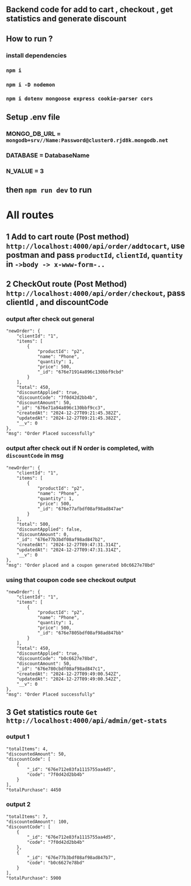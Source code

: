 ## Backend code for add to cart , checkout , get statistics and generate discount

## How to run ?
### install dependencies
### `npm i`
### `npm i -D nodemon`
### `npm i dotenv mongoose express cookie-parser cors `

## Setup .env file
### MONGO_DB_URL = `mongodb+srv//Name:Password@cluster0.rjd8k.mongodb.net`
### DATABASE = DatabaseName
### N_VALUE = 3
## then `npm run dev` to run

# All routes 

## 1 Add to cart route (Post method)  `http://localhost:4000/api/order/addtocart`, use postman and pass `productId`, `clientId`, `quantity` in `->body -> x-www-form-.. `

## 2 CheckOut route (Post Method) `http://localhost:4000/api/order/checkout`, pass clientId , and discountCode 
### output after check out general
    "newOrder": {
        "clientId": "1",
        "items": [
            {
                "productId": "p2",
                "name": "Phone",
                "quantity": 1,
                "price": 500,
                "_id": "676e71914a896c130bbf9cbd"
            }
        ],
        "total": 450,
        "discountApplied": true,
        "discountCode": "7f0d42d2bb4b",
        "discountAmount": 50,
        "_id": "676e71a94a896c130bbf9cc3",
        "createdAt": "2024-12-27T09:21:45.382Z",
        "updatedAt": "2024-12-27T09:21:45.382Z",
        "__v": 0
    },
    "msg": "Order Placed successfully"

### output after check out if N order is completed, with `discountCode` in msg
    "newOrder": {
        "clientId": "1",
        "items": [
            {
                "productId": "p2",
                "name": "Phone",
                "quantity": 1,
                "price": 500,
                "_id": "676e77afbdf08af98ad847ae"
            }
        ],
        "total": 500,
        "discountApplied": false,
        "discountAmount": 0,
        "_id": "676e77b3bdf08af98ad847b2",
        "createdAt": "2024-12-27T09:47:31.314Z",
        "updatedAt": "2024-12-27T09:47:31.314Z",
        "__v": 0
    },
    "msg": "Order placed and a coupon generated b0c6627e78bd"

### using that coupon code see checkout output 
    "newOrder": {
        "clientId": "1",
        "items": [
            {
                "productId": "p2",
                "name": "Phone",
                "quantity": 1,
                "price": 500,
                "_id": "676e7805bdf08af98ad847bb"
            }
        ],
        "total": 450,
        "discountApplied": true,
        "discountCode": "b0c6627e78bd",
        "discountAmount": 50,
        "_id": "676e780cbdf08af98ad847c1",
        "createdAt": "2024-12-27T09:49:00.542Z",
        "updatedAt": "2024-12-27T09:49:00.542Z",
        "__v": 0
    },
    "msg": "Order Placed successfully"

## 3 Get statistics route `Get` `http://localhost:4000/api/admin/get-stats`

### output 1
    "totalItems": 4,
    "discountedAmount": 50,
    "discountCode": [
        {
            "_id": "676e712e83fa1115755aa4d5",
            "code": "7f0d42d2bb4b"
        }
    ],
    "totalPurchase": 4450
### output 2
    "totalItems": 7,
    "discountedAmount": 100,
    "discountCode": [
        {
            "_id": "676e712e83fa1115755aa4d5",
            "code": "7f0d42d2bb4b"
        },
        {
            "_id": "676e77b3bdf08af98ad847b7",
            "code": "b0c6627e78bd"
        }
    ],
    "totalPurchase": 5900